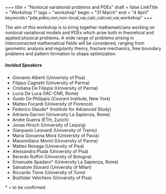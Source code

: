 +++
title = "Nonlocal variational problems and PDEs"
draft = false
LinkTitle = "Workshop 1"
tags = "workshop"
begin = "31 March"
end = "4 April"
keywords="pde,pdes,non,non-local,var,calc,calcvar,var,workshop"
+++


The aim of this workshop is to bring together mathematicians working on nonlocal variational models and PDEs which arise both in theoretical and applied physical problems. A wide range of problems arising in interconnected mathematical fields will be considered, ranging from geometric analysis and regularity theory, fracture mechanics, free boundary problems and pattern formation to shape optimization.


##### **Invided Speakers**

* Giovanni Alberti (Univeristy of Pisa)
* Filippo Cagnetti (University of Parma)
* Cristiana De Filippis (University of Parma)
* Lucia De Luca  (IAC-CNR, Rome)
* Guido De Philippis  (Courant Institute, New York)
* Matteo Focardi (University of Florence)
* Federico Glaudo\* (Institute for Advanced Study)
* Adriana Garroni  (University La Sapienza, Rome)
* Andre Guerra (ETH, Zurich)
* Jonas Hirsch (University of Leipzig)
* Gianpaolo Leonardi  (University of Trento)
* Maria Giovanna Mora  (University of Pavia)
* Massimiliano Morini (University of Parma)
* Matteo Novaga  (University of Pisa)
* Alessandra Pluda (University of Pisa)
* Berardo Ruffini (University of Bologna)
* Emanuele Spadaro\* (University La Sapienza, Rome)
* Salvatore Stuvard (University of Milan)
* Riccardo Tione (University of Turin)
* Bozhidar Velichkov (University of Pisa)

\* = to be confirmed
